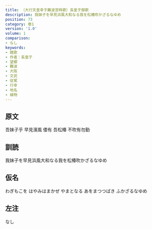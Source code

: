 ```yaml
---
title: （大行天皇幸于難波宮時歌）長皇子御歌
description: 我妹子を早見浜風大和なる我を松椿吹かざるなゆめ
position: 73
category: 巻1
version: '1.0'
volume: 1
comparison:
- なし
keywords:
- 雑歌
- 作者：長皇子
- 望郷
- 難波
- 大阪
- 文武
- 従駕
- 行幸
- 地名
- 植物
---
```


## 原文

吾妹子乎 早見濱風 倭有 吾松椿 不吹有勿勤

## 訓読

我妹子を早見浜風大和なる我を松椿吹かざるなゆめ

## 仮名

わぎもこを はやみはまかぜ やまとなる あをまつつばき ふかざるなゆめ

## 左注

なし
